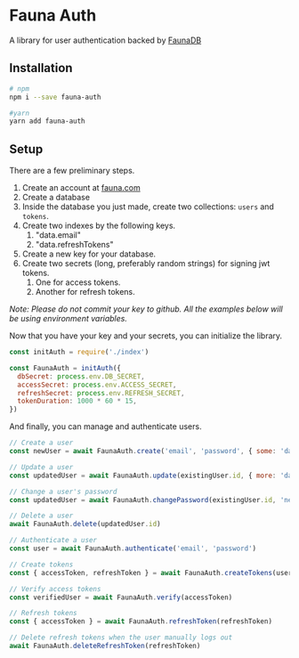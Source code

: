 # Fauna Auth

A library for user authentication backed by [FaunaDB](https://fauna.com/)

## Installation

```sh
# npm
npm i --save fauna-auth

#yarn
yarn add fauna-auth
```

## Setup

There are a few preliminary steps.

1. Create an account at [fauna.com](https://fauna.com)
2. Create a database
3. Inside the database you just made, create two collections: `users` and `tokens`.
4. Create two indexes by the following keys.
    1. "data.email"
    2. "data.refreshTokens"
4. Create a new key for your database.
5. Create two secrets (long, preferably random strings) for signing jwt tokens.
    1. One for access tokens.
    2. Another for refresh tokens.

_Note: Please do not commit your key to github. All the examples below will be using environment variables._

Now that you have your key and your secrets, you can initialize the library.

```js
const initAuth = require('./index')

const FaunaAuth = initAuth({
  dbSecret: process.env.DB_SECRET,
  accessSecret: process.env.ACCESS_SECRET,
  refreshSecret: process.env.REFRESH_SECRET,
  tokenDuration: 1000 * 60 * 15,
})
```

And finally, you can manage and authenticate users.

```js
// Create a user
const newUser = await FaunaAuth.create('email', 'password', { some: 'data' })

// Update a user
const updatedUser = await FaunaAuth.update(existingUser.id, { more: 'data' })

// Change a user's password
const updatedUser = await FaunaAuth.changePassword(existingUser.id, 'newPassword')

// Delete a user
await FaunaAuth.delete(updatedUser.id)

// Authenticate a user
const user = await FaunaAuth.authenticate('email', 'password')

// Create tokens
const { accessToken, refreshToken } = await FaunaAuth.createTokens(user)

// Verify access tokens
const verifiedUser = await FaunaAuth.verify(accessToken)

// Refresh tokens
const { accessToken } = await FaunaAuth.refreshToken(refreshToken)

// Delete refresh tokens when the user manually logs out
await FaunaAuth.deleteRefreshToken(refreshToken)
```
